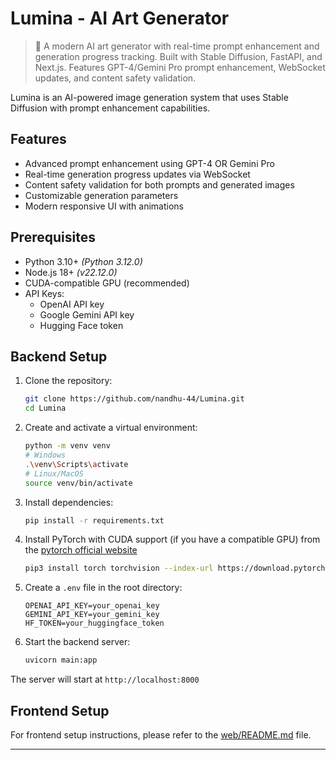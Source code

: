 # Lumina - AI Art Generator

> 🎨 A modern AI art generator with real-time prompt enhancement and generation progress tracking. Built with Stable Diffusion, FastAPI, and Next.js. Features GPT-4/Gemini Pro prompt enhancement, WebSocket updates, and content safety validation.

Lumina is an AI-powered image generation system that uses Stable Diffusion with prompt enhancement capabilities.

## Features

- Advanced prompt enhancement using GPT-4 OR Gemini Pro
- Real-time generation progress updates via WebSocket
- Content safety validation for both prompts and generated images
- Customizable generation parameters
- Modern responsive UI with animations

## Prerequisites

- Python 3.10+ _(Python 3.12.0)_
- Node.js 18+ _(v22.12.0)_
- CUDA-compatible GPU (recommended)
- API Keys:
  - OpenAI API key
  - Google Gemini API key
  - Hugging Face token

## Backend Setup

1. Clone the repository:

   ```bash
   git clone https://github.com/nandhu-44/Lumina.git
   cd Lumina
   ```

2. Create and activate a virtual environment:

   ```bash
   python -m venv venv
   # Windows
   .\venv\Scripts\activate
   # Linux/MacOS
   source venv/bin/activate
   ```

3. Install dependencies:

   ```bash
   pip install -r requirements.txt
   ```

4. Install PyTorch with CUDA support (if you have a compatible GPU) from the [pytorch official website](https://pytorch.org/get-started/locally/)

   ```bash
   pip3 install torch torchvision --index-url https://download.pytorch.org/whl/cu124
   ```

5. Create a `.env` file in the root directory:

   ```env
   OPENAI_API_KEY=your_openai_key
   GEMINI_API_KEY=your_gemini_key
   HF_TOKEN=your_huggingface_token
   ```

6. Start the backend server:

   ```bash
   uvicorn main:app
   ```

The server will start at `http://localhost:8000`

## Frontend Setup

For frontend setup instructions, please refer to the [web/README.md](web/README.md) file.

---
